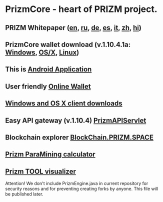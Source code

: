 # PrizmCore - heart of PRIZM project.

## PRIZM Whitepaper ([en](http://tech.prizm.space/wp/prizm_wp_en.pdf?rnd=2019091101), [ru](http://tech.prizm.space/wp/prizm_wp_ru.pdf?rnd=2019091101), [de](http://tech.prizm.space/wp/prizm_wp_de.pdf?rnd=2019091101), [es](http://tech.prizm.space/wp/prizm_wp_es.pdf?rnd=2019091101), [it](http://tech.prizm.space/wp/prizm_wp_it.pdf?rnd=2019091101), [zh](http://tech.prizm.space/wp/prizm_wp_zh.pdf?rnd=2019091101), [hi](http://tech.prizm.space/wp/prizm_wp_hi.pdf?rnd=2019091101))

## PrizmCore wallet download (v.1.10.4.1a: [Windows](http://tech.prizm.space/files/prizm-dist-1.10.4.1a-win.exe), [OS/X](http://tech.prizm.space/files/prizm-dist-1.10.4.1a-mac.dmg), [Linux](http://tech.prizm.space/files/prizm-dist-1.10.4.1a-linux.tgz))

## This is [Android Application](http://tech.prizm.space/files/prizm.apk)

## User friendly [Online Wallet](https://wallet.prizm.space/)

## [Windows and OS X client downloads](http://94.130.167.158/loyalty/center/)

## Easy API gateway (v.1.10.4) [PrizmAPIServlet](http://tech.prizm.space/files/prizm-api-1.10.4.tgz)

## Blockchain explorer [BlockChain.PRIZM.SPACE](http://blockchain.prizm.space/)

## [Prizm ParaMining calculator](https://paracalc.prizm.space/)

## [Prizm TOOL visualizer](https://tool.prizm.space/)

Attention! We don't include PrizmEngine.java in current repository for security reasons and for preventing creating forks by anyone. This file will be published later.
